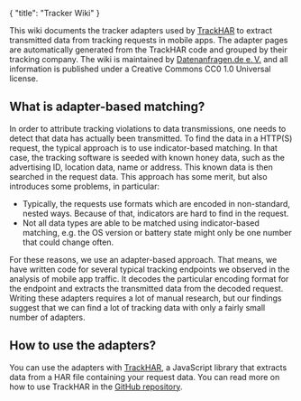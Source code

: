 {
  "title": "Tracker Wiki"
}

This wiki documents the tracker adapters used by [TrackHAR](https://github.com/tweaselORG/TrackHAR) to extract transmitted data from tracking requests in mobile apps. The adapter pages are automatically generated from the TrackHAR code and grouped by their tracking company. The wiki is maintained by [Datenanfragen.de e.&thinsp;V.](https://www.datarequests.org/verein) and all information is published under a Creative Commons CC0 1.0 Universal license.

## What is adapter-based matching?

In order to attribute tracking violations to data transmissions, one needs to detect that data has actually been transmitted. To find the data in a HTTP(S) request, the typical approach is to use indicator-based matching. In that case, the tracking software is seeded with known honey data, such as the advertising ID, location data, name or address. This known data is then searched in the request data. This approach has some merit, but also introduces some problems, in particular:

- Typically, the requests use formats which are encoded in non-standard, nested ways. Because of that, indicators are hard to find in the request.
- Not all data types are able to be matched using indicator-based matching, e.g. the OS version or battery state might only be one number that could change often.

For these reasons, we use an adapter-based approach. That means, we have written code for several typical tracking endpoints we observed in the analysis of mobile app traffic. It decodes the particular encoding format for the endpoint and extracts the transmitted data from the decoded request. Writing these adapters requires a lot of manual research, but our findings suggest that we can find a lot of tracking data with only a fairly small number of adapters.

## How to use the adapters?

You can use the adapters with [TrackHAR](https://github.com/tweaselORG/TrackHAR), a JavaScript library that extracts data from a HAR file containing your request data. You can read more on how to use TrackHAR in the [GitHub repository](https://github.com/tweaselORG/TrackHAR).
